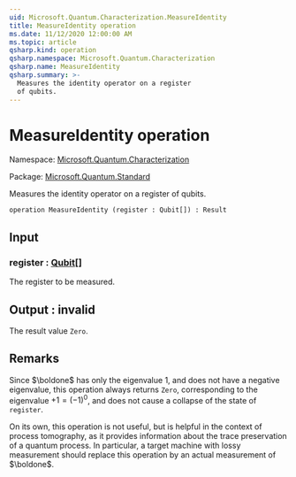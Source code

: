 ```yaml
---
uid: Microsoft.Quantum.Characterization.MeasureIdentity
title: MeasureIdentity operation
ms.date: 11/12/2020 12:00:00 AM
ms.topic: article
qsharp.kind: operation
qsharp.namespace: Microsoft.Quantum.Characterization
qsharp.name: MeasureIdentity
qsharp.summary: >-
  Measures the identity operator on a register
  of qubits.
---
```


# MeasureIdentity operation

Namespace: [Microsoft.Quantum.Characterization](xref:Microsoft.Quantum.Characterization)

Package: [Microsoft.Quantum.Standard](https://nuget.org/packages/Microsoft.Quantum.Standard)


Measures the identity operator on a registerof qubits.

```qsharp
operation MeasureIdentity (register : Qubit[]) : Result
```


## Input

### register : [Qubit](xref:microsoft.quantum.lang-ref.qubit)[]

The register to be measured.



## Output : __invalid<Result>__

The result value `Zero`.

## Remarks

Since $\boldone$ has only the eigenvalue $1$, and does nothave a negative eigenvalue, this operation always returns`Zero`, corresponding to the eigenvalue $+1 = (-1)^0$,and does not cause a collapse of the state of `register`.On its own, this operation is not useful, but is helpfulin the context of process tomography, as it providesinformation about the trace preservation of a quantum process.In particular, a target machine with lossy measurement shouldreplace this operation by an actual measurement of $\boldone$.